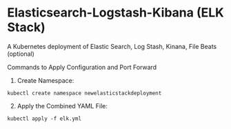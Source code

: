 # Elasticsearch-Logstash-Kibana (ELK Stack)
A Kubernetes deployment of Elastic Search, Log Stash, Kinana, File Beats (optional)


Commands to Apply Configuration and Port Forward

1. Create Namespace:

```
kubectl create namespace newelasticstackdeployment
```

2. Apply the Combined YAML File:

```
kubectl apply -f elk.yml
```
